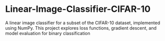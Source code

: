 # Linear-Image-Classifier-CIFAR-10
A linear image classifier for a subset of the CIFAR-10 dataset, implemented using NumPy. This project explores loss functions, gradient descent, and model evaluation for binary classification

